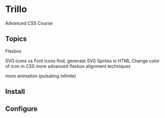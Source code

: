 # Trillo

Advanced CSS Course

## Topics

Flexbox

SVG icons vs Font icons
find, generate SVG Sprites in HTML
Change color of icon in CSS
more advanced flexbox alignment techniques

more animation (pulsating infinite)

## Install

## Configure


